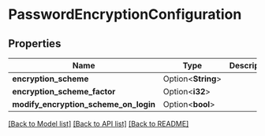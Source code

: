 # PasswordEncryptionConfiguration

## Properties

Name | Type | Description | Notes
------------ | ------------- | ------------- | -------------
**encryption_scheme** | Option<**String**> |  | [optional]
**encryption_scheme_factor** | Option<**i32**> |  | [optional]
**modify_encryption_scheme_on_login** | Option<**bool**> |  | [optional]

[[Back to Model list]](../README.md#documentation-for-models) [[Back to API list]](../README.md#documentation-for-api-endpoints) [[Back to README]](../README.md)


